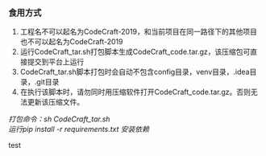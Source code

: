 ### 食用方式
1. 工程名不可以起名为CodeCraft-2019，和当前项目在同一路径下的其他项目也不可以起名为CodeCraft-2019
2. 运行CodeCraft_tar.sh打包脚本生成CodeCraft_code.tar.gz，该压缩包可直接提交到平台上运行
3. CodeCraft_tar.sh脚本打包时会自动不包含config目录，venv目录，.idea目录，.git目录
4. 在执行该脚本时，请勿同时用压缩软件打开CodeCraft_code.tar.gz。否则无法更新该压缩文件。

*打包命令：sh CodeCraft_tar.sh*  
*运行pip install -r requirements.txt 安装依赖*

test